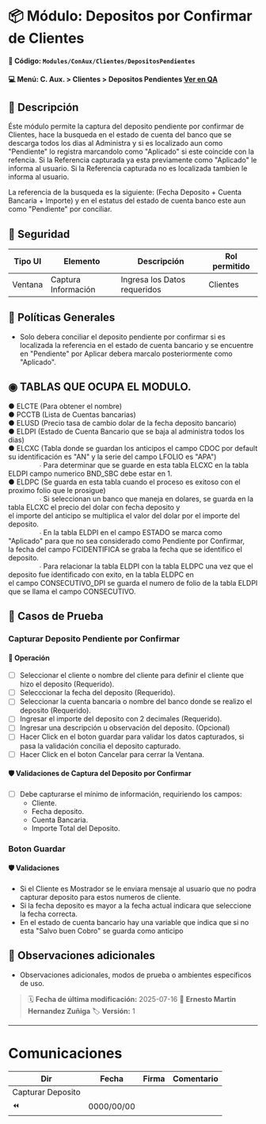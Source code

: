 # 📦 Módulo: Depositos por Confirmar de Clientes
#### 📁 **Código:** `Modules/ConAux/Clientes/DepositosPendientes`
#### 💻 **Menú:** C. Aux. > Clientes > Depositos Pendientes [Ver en QA](http://192.168.2.16:1089/app/conauxiliares/clientes/depositospendientes)

## 📝 Descripción
Éste módulo permite la captura del deposito pendiente por confirmar de Clientes, hace la busqueda en el estado de cuenta del banco que se descarga todos los dias al 
Administra y si es localizado aun como "Pendiente" lo registra marcandolo como "Aplicado" si este coincide con la refencia.
Si la Referencia capturada ya esta previamente como "Aplicado" le informa al usuario.
Si la Referencia capturada no es localizada tambien le informa al usuario.

La referencia de la busqueda es la siguiente:
(Fecha Deposito + Cuenta Bancaria + Importe) y en el estatus del estado de cuenta banco este aun como "Pendiente" por conciliar.

## 🔐 Seguridad
| Tipo UI | Elemento          | Descripción                    | Rol permitido |
|---------|-------------------|--------------------------------|----------------|
| Ventana | Captura Información | Ingresa los Datos requeridos | Clientes       |

## 💼 Políticas Generales
- Solo debera conciliar el deposito pendiente por confirmar si es localizada la referencia en el estado de cuenta bancario y se encuentre en "Pendiente" por Aplicar
  debera marcalo posteriormente como "Aplicado".
  
## ◉ TABLAS QUE OCUPA EL MODULO.
● ELCTE (Para obtener el nombre)  
● PCCTB (Lista de Cuentas bancarias)  
● ELUSD (Precio tasa de cambio dolar de la fecha deposito bancario)  
● ELDPI (Estado de Cuenta Bancario que se baja al administra todos los dias)  
● ELCXC (Tabla donde se guardan los anticipos el campo CDOC por default su identificación es "AN" y la serie del campo LFOLIO es "APA")  
         &nbsp;&nbsp;&nbsp;&nbsp;&nbsp;&nbsp;&nbsp;&nbsp;&nbsp;&nbsp;&nbsp;&nbsp;&nbsp;&nbsp;&nbsp;&nbsp;∙ Para determinar que se guarde en esta tabla ELCXC en la tabla ELDPI campo numerico BND_SBC debe estar en 1.  
● ELDPC (Se guarda en esta tabla cuando el proceso es exitoso con el proximo folio que le prosigue)  
         &nbsp;&nbsp;&nbsp;&nbsp;&nbsp;&nbsp;&nbsp;&nbsp;&nbsp;&nbsp;&nbsp;&nbsp;&nbsp;&nbsp;&nbsp;&nbsp;∙ Si seleccionan un banco que maneja en dolares, se guarda en la tabla ELCXC el precio del dolar con fecha deposito y  
           el importe del anticipo se multiplica el valor del dolar por el importe del deposito.  
         &nbsp;&nbsp;&nbsp;&nbsp;&nbsp;&nbsp;&nbsp;&nbsp;&nbsp;&nbsp;&nbsp;&nbsp;&nbsp;&nbsp;&nbsp;&nbsp;∙ En la tabla ELDPI en el campo ESTADO se marca como "Aplicado" para que no sea considerado como Pendiente por Confirmar,   
           la fecha del campo FCIDENTIFICA se graba la fecha que se identifico el deposito.  
         &nbsp;&nbsp;&nbsp;&nbsp;&nbsp;&nbsp;&nbsp;&nbsp;&nbsp;&nbsp;&nbsp;&nbsp;&nbsp;&nbsp;&nbsp;&nbsp;∙ Para relacionar la tabla ELDPI con la tabla ELDPC una vez que el deposito fue identificado con exito, en la tabla ELDPC en   
           el campo CONSECUTIVO_DPI se guarda el numero de folio de la tabla ELDPI que se llama el campo CONSECUTIVO.  

## 🧪 Casos de Prueba

### Capturar Deposito Pendiente por Confirmar
#### 💼 Operación
- [ ] Seleccionar el cliente o nombre del cliente para definir el cliente que hizo el deposito (Requerido).
- [ ] Selecccionar la fecha del deposito (Requerido).
- [ ] Seleccionar la cuenta bancaria o nombre del banco donde se realizo el deposito (Requerido).
- [ ] Ingresar el importe del deposito con 2 decimales (Requerido).
- [ ] Ingresar una descripción u observación del deposito. (Opcional)
- [ ] Hacer Click en el boton guardar para validar los datos capturados, si pasa la validación concilia el deposito capturado.
- [ ] Hacer Click en el boton Cancelar para cerrar la Ventana.

#### 🛡️ Validaciones de Captura del Deposito por Confirmar
- [ ] Debe capturarse el mínimo de información, requiriendo los campos:
    - Cliente.
    - Fecha deposito.
    - Cuenta Bancaria.
    - Importe Total del Deposito.

### Boton Guardar
#### 🛡️ Validaciones
- Si el Cliente es Mostrador se le enviara mensaje al usuario que no podra capturar deposito para estos numeros de cliente.
- Si la fecha deposito es mayor a la fecha actual indicara que seleccione la fecha correcta.
- En el estado de cuenta bancario hay una variable que indica que si no esta "Salvo buen Cobro" se guarda como anticipo

## 📎 Observaciones adicionales
- Observaciones adicionales, modos de prueba o ambientes específicos de uso.

> 🗓️ **Fecha de última modificación:** 2025-07-16
> 👤 **Ernesto Martin Hernandez Zuñiga**
> 🏷️ **Versión:** 1

---
# Comunicaciones
|Dir|Fecha       |Firma|Comentario                    |
|---|------------|-----|------------------------------|
|Capturar Deposito|
|⏪| 0000/00/00 |   | |
